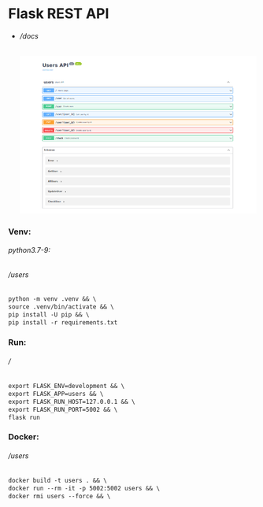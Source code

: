 Flask REST API
==============
- ###### /docs 
  ![](static/images/img.png)

### Venv:
###### python3.7-9:
###### /users
```shell
python -m venv .venv && \
source .venv/bin/activate && \
pip install -U pip && \
pip install -r requirements.txt 
```
### Run:
###### /
```shell
export FLASK_ENV=development && \
export FLASK_APP=users && \
export FLASK_RUN_HOST=127.0.0.1 && \
export FLASK_RUN_PORT=5002 && \
flask run
```
### Docker:
###### /users
```shell
docker build -t users . && \
docker run --rm -it -p 5002:5002 users && \
docker rmi users --force && \
```